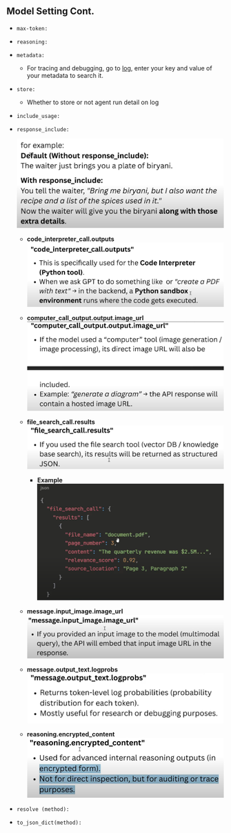 ## **Model Setting Cont.**

- `max-token:`
- `reasoning:`
- `metadata:` 
    - For tracing and debugging, go to [log](https://platform.openai.com/logs), enter your key and value of your metadata to search it.
- `store:` 
    - Whether to store or not agent run detail on log
- `include_usage:`
- `response_include:`
    
    ![response include example](media/response_include.png)

    - **code_interpreter_call.outputs**
    ![code_interpreter_call.outputs](media/code_interpreter_call.outputs.png)

    - **computer_call_output.output.image_url**
    ![computer_call_output.output.image_url](media/computer_call_output.output.image_url.png)

    - **file_search_call.results**
    ![file_search_call.results](media/file_search_call.results.png)

        * **Example**
        ![Example of file search](media/example_file_search_call.results.png)

    - **message.input_image.image_url**
    ![message.input_image.image_url](media/message.input_image.image_url.png)

    - **message.output_text.logprobs**
    ![message.output_text.logprobs](media/message.output_text.logprobs.png)

    - **reasoning.encrypted_content**
    ![reasoning.encrypted_content](media/reasoning.encrypted_content.png)

- `resolve (method):`
- `to_json_dict(method):`